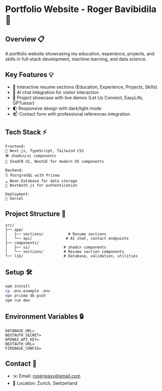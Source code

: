 # Portfolio Website - Roger Bavibidila 🚀

## Overview 📋
A portfolio website showcasing my education, experience, projects, and skills in full-stack development, machine learning, and data science.

## Key Features 💡
- 📑 Interactive resume sections (Education, Experience, Projects, Skills)
- 🤖 AI chat integration for visitor interaction
- 🎯 Project showcase with live demos (Let Us Connect, EasyLife, GPTuessr)
- 🌓 Responsive design with dark/light mode
- 📬 Contact form with professional references integration

## Tech Stack ⚡
```
Frontend:
🎨 Next.js, TypeScript, Tailwind CSS
🛠️ shadcn/ui components
🎯 ShadCN UI, NextUI for modern UI components

Backend:
🗄️ PostgreSQL with Prisma
☁️ Neon Database for data storage
🔐 NextAuth.js for authentication

Deployment:
🚀 Vercel
```

## Project Structure 📁
```
src/
├── app/
│   ├── sections/           # Resume sections
│   └── api/               # AI chat, contact endpoints
├── components/
│   ├── ui/               # shadcn components
│   └── sections/         # Resume section components
└── lib/                  # Database, validation, utilities
```

## Setup 🛠️
```bash
npm install
cp .env.example .env
npx prisma db push
npm run dev
```

## Environment Variables 🔒
```
DATABASE_URL=
NEXTAUTH_SECRET=
OPENAI_API_KEY=
NEXTAUTH_URL=
FIREBASE_CONFIG=
```

## Contact 📧
- ✉️ Email: rogerjeasy@gmail.com
- 📍 Location: Zurich, Switzerland
